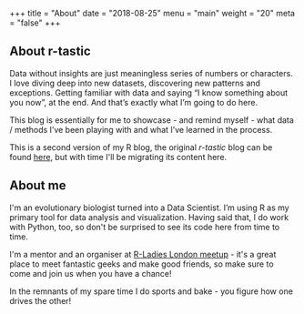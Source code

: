 +++
title = "About"
date = "2018-08-25"
menu = "main"
weight = "20"
meta = "false"
+++


About r-tastic
--------------

Data without insights are just meaningless series of numbers or characters. I love diving deep into new datasets, discovering new patterns and exceptions. Getting familiar with data and saying “I know something about you now”, at the end. And that’s exactly what I’m going to do here.

This blog is essentially for me to showcase - and remind myself - what data / methods I’ve been playing with and what I’ve learned in the process.

This is a second version of my R blog, the original _r-tastic_ blog can be found [here](https://kkulma.github.io/), but with time I'll be migrating its content here.

About me
--------

I'm an evolutionary biologist turned into a Data Scientist. I’m using R as my primary tool for data analysis and visualization.
Having said that, I do work with Python, too, so don't be surprised to see its code here from time to time.

I'm a mentor and an organiser at [R-Ladies London meetup](https://www.meetup.com/rladies-london/) - it's a great place to meet fantastic geeks and make good friends, so make sure to come and join us when you have a chance!

In the remnants of my spare time I do sports and bake - you figure how one drives the other!
